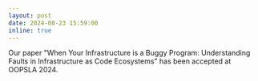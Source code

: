 ```yaml
---
layout: post
date: 2024-08-23 15:59:00
inline: true
---
```


Our paper "When Your Infrastructure is a Buggy Program: Understanding Faults in Infrastructure as Code Ecosystems" has been accepted at OOPSLA 2024.

